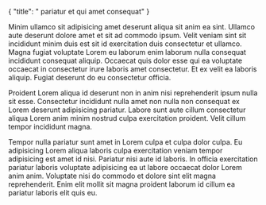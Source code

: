 {
  "title": " pariatur et qui amet consequat"
}

Minim ullamco sit adipisicing amet deserunt aliqua sit anim ea sint. Ullamco aute deserunt dolore amet et sit ad commodo ipsum. Velit veniam sint sit incididunt minim duis est sit id exercitation duis consectetur et ullamco. Magna fugiat voluptate Lorem eu laborum enim laborum nulla consequat incididunt consequat aliquip. Occaecat quis dolor esse qui ea voluptate occaecat in consectetur irure laboris amet consectetur. Et ex velit ea laboris aliquip. Fugiat deserunt do eu consectetur officia.

Proident Lorem aliqua id deserunt non in anim nisi reprehenderit ipsum nulla sit esse. Consectetur incididunt nulla amet non nulla non consequat ex Lorem deserunt adipisicing pariatur. Labore sunt aute cillum consectetur aliqua Lorem anim minim nostrud culpa exercitation proident. Velit cillum tempor incididunt magna.

Tempor nulla pariatur sunt amet in Lorem culpa et culpa dolor culpa. Eu adipisicing Lorem aliqua laboris culpa exercitation veniam tempor adipisicing est amet id nisi. Pariatur nisi aute id laboris. In officia exercitation pariatur laboris voluptate adipisicing ea ut labore occaecat dolor Lorem anim anim. Voluptate nisi do commodo et dolore sint elit magna reprehenderit. Enim elit mollit sit magna proident laborum id cillum ea pariatur laboris elit quis eu.